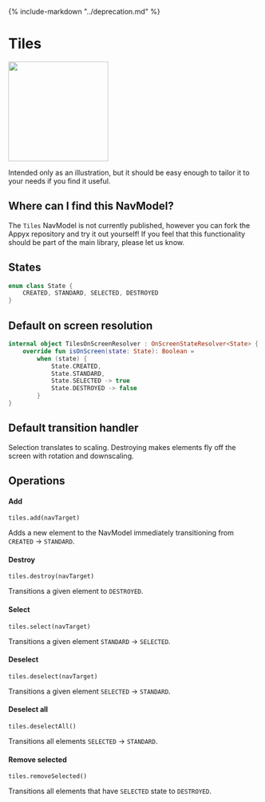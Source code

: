 {% include-markdown "../deprecation.md" %}

# Tiles

<img src="https://i.imgur.com/N8rEPrJ.gif" width="200">

Intended only as an illustration, but it should be easy enough to tailor it to your needs if you find it useful.

## Where can I find this NavModel?

The `Tiles` NavModel is not currently published, however you can fork the Appyx repository and try it out yourself!
If you feel that this functionality should be part of the main library, please let us know.

## States

```kotlin
enum class State {
    CREATED, STANDARD, SELECTED, DESTROYED
}
```

## Default on screen resolution

```kotlin
internal object TilesOnScreenResolver : OnScreenStateResolver<State> {
    override fun isOnScreen(state: State): Boolean =
        when (state) {
            State.CREATED,
            State.STANDARD,
            State.SELECTED -> true
            State.DESTROYED -> false
        }
}
```

## Default transition handler

Selection translates to scaling.
Destroying makes elements fly off the screen with rotation and downscaling.


## Operations

#### Add

`tiles.add(navTarget)`

Adds a new element to the NavModel immediately transitioning from `CREATED` -> `STANDARD`.


#### Destroy

`tiles.destroy(navTarget)`

Transitions a given element to `DESTROYED`.


#### Select

`tiles.select(navTarget)`

Transitions a given element `STANDARD` -> `SELECTED`.


#### Deselect

`tiles.deselect(navTarget)`

Transitions a given element `SELECTED` -> `STANDARD`.


#### Deselect all

`tiles.deselectAll()`

Transitions all elements `SELECTED` -> `STANDARD`.



#### Remove selected

`tiles.removeSelected()`

Transitions all elements that have `SELECTED` state to `DESTROYED`.
